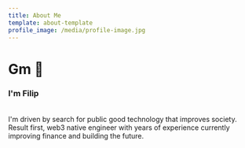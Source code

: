```yaml
---
title: About Me
template: about-template
profile_image: /media/profile-image.jpg
---
```


# Gm 👋 
### I'm Filip

<br/>
I'm driven by search for public good technology that improves society.
Result first, web3 native engineer with years of experience currently improving finance and building the future.
